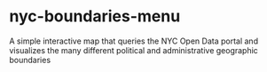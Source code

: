 # nyc-boundaries-menu
A simple interactive map that queries the NYC Open Data portal and visualizes the many different political and administrative geographic boundaries
